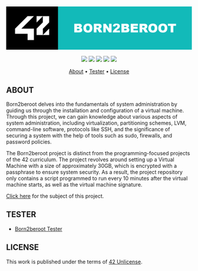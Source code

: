 <p align="center">
  <img src="https://github.com/jotavare/jotavare/blob/main/42/banner/42_banner_born2beroot.png">
</p>

<p align="center">
	<img src="https://img.shields.io/badge/status-finished-success?color=%2312bab9&style=flat-square" />
	<img src="https://img.shields.io/badge/evaluated-21%20%2F%2012%20%2F%202022-success?color=%2312bab9&style=flat-square" />
	<img src="https://img.shields.io/badge/score-125%20%2F%20100-success?color=%2312bab9&style=flat-square" />
	<img src="https://img.shields.io/github/languages/top/jotavare/born2beroot?color=%2312bab9&style=flat-square" />
	<img src="https://img.shields.io/github/last-commit/jotavare/born2beroot?color=%2312bab9&style=flat-square" />
</p>

<p align="center">
	<a href="#about">About</a> •
	<a href="#tester">Tester</a> •
	<a href="#license">License</a>
</p>

## ABOUT
Born2beroot delves into the fundamentals of system administration by guiding us through the installation and configuration of a virtual machine.
Through this project, we can gain knowledge about various aspects of system administration, including virtualization, partitioning schemes, LVM, command-line software, protocols like SSH, and the significance of securing a system with the help of tools such as sudo, firewalls, and password policies.

The Born2beroot project is distinct from the programming-focused projects of the 42 curriculum. The project revolves around setting up a Virtual Machine with a size of approximately 30GB, which is encrypted with a passphrase to ensure system security. As a result, the project repository only contains a script programmed to run every 10 minutes after the virtual machine starts, as well as the virtual machine signature.

<a href="https://github.com/jotavare/libft/blob/master/subject/en_subject_born2beroot.pdf">Click here</a> for the subject of this project.

## TESTER
* <a href="https://github.com/gemartin99/Born2beroot-Tester">Born2beroot Tester</a>

## LICENSE
<p>
This work is published under the terms of <a href="https://github.com/jotavare/jotavare/blob/main/LICENSE">42 Unlicense</a>.
</p>
